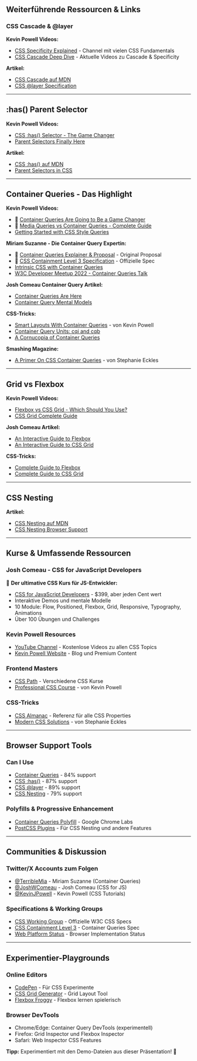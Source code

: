 ## Weiterführende Ressourcen & Links

### CSS Cascade & @layer

**Kevin Powell Videos:**
- [CSS Specificity Explained](https://www.youtube.com/c/KevinPowell) - Channel mit vielen CSS Fundamentals
- [CSS Cascade Deep Dive](https://www.kevinpowell.co/) - Aktuelle Videos zu Cascade & Specificity

**Artikel:**
- [CSS Cascade auf MDN](https://developer.mozilla.org/en-US/docs/Web/CSS/Cascade)
- [CSS @layer Specification](https://www.w3.org/TR/css-cascade-5/#layering)

---

## :has() Parent Selector

**Kevin Powell Videos:**
- [CSS :has() Selector - The Game Changer](https://www.youtube.com/c/KevinPowell)
- [Parent Selectors Finally Here](https://www.youtube.com/c/KevinPowell)

**Artikel:**
- [CSS :has() auf MDN](https://developer.mozilla.org/en-US/docs/Web/CSS/:has)
- [Parent Selectors in CSS](https://css-tricks.com/parent-selectors-in-css/)

---

## Container Queries - Das Highlight

**Kevin Powell Videos:**
- 🎯 [Container Queries Are Going to Be a Game Changer](https://www.classcentral.com/course/youtube-container-queries-are-going-to-be-a-game-changer-160424)
- 🎯 [Media Queries vs Container Queries - Complete Guide](https://www.classcentral.com/course/youtube-learn-how-to-use-media-queries-container-queries-278601)
- [Getting Started with CSS Style Queries](https://www.classcentral.com/course/youtube-getting-started-with-css-style-queries-460855)

**Miriam Suzanne - Die Container Query Expertin:**
- 🌟 [Container Queries Explainer & Proposal](https://www.miriamsuzanne.com/2021/05/02/container-queries/) - Original Proposal
- 🌟 [CSS Containment Level 3 Specification](https://www.miriamsuzanne.com/specs/contain-3/) - Offizielle Spec
- [Intrinsic CSS with Container Queries](https://www.miriamsuzanne.com/speaking/queries-units/)
- [W3C Developer Meetup 2022 - Container Queries Talk](https://www.w3.org/2022/09/meetup/speaker-miriam.html)

**Josh Comeau Container Query Artikel:**
- [Container Queries Are Here](https://www.joshwcomeau.com/css/container-queries-introduction/)
- [Container Query Mental Models](https://www.joshwcomeau.com/css/)

**CSS-Tricks:**
- [Smart Layouts With Container Queries](https://css-tricks.com/smart-layouts-with-container-queries/) - von Kevin Powell
- [Container Query Units: cqi and cqb](https://css-tricks.com/container-query-units-cqi-and-cqb/)
- [A Cornucopia of Container Queries](https://css-tricks.com/a-cornucopia-of-container-queries/)

**Smashing Magazine:**
- [A Primer On CSS Container Queries](https://www.smashingmagazine.com/2021/05/complete-guide-css-container-queries/) - von Stephanie Eckles

---

## Grid vs Flexbox

**Kevin Powell Videos:**
- [Flexbox vs CSS Grid - Which Should You Use?](https://www.youtube.com/c/KevinPowell)
- [CSS Grid Complete Guide](https://www.youtube.com/c/KevinPowell)

**Josh Comeau Artikel:**
- [An Interactive Guide to Flexbox](https://www.joshwcomeau.com/css/interactive-guide-to-flexbox/)
- [An Interactive Guide to CSS Grid](https://www.joshwcomeau.com/css/interactive-guide-to-grid/)

**CSS-Tricks:**
- [Complete Guide to Flexbox](https://css-tricks.com/snippets/css/a-guide-to-flexbox/)
- [Complete Guide to CSS Grid](https://css-tricks.com/snippets/css/complete-guide-grid/)

---

## CSS Nesting

**Artikel:**
- [CSS Nesting auf MDN](https://developer.mozilla.org/en-US/docs/Web/CSS/CSS_nesting)
- [CSS Nesting Browser Support](https://caniuse.com/css-nesting)

---

## Kurse & Umfassende Ressourcen

### Josh Comeau - CSS for JavaScript Developers
🎯 **Der ultimative CSS Kurs für JS-Entwickler:**
- [CSS for JavaScript Developers](https://css-for-js.dev/) - $399, aber jeden Cent wert
- Interaktive Demos und mentale Modelle
- 10 Module: Flow, Positioned, Flexbox, Grid, Responsive, Typography, Animations
- Über 100 Übungen und Challenges

### Kevin Powell Resources
- [YouTube Channel](https://www.youtube.com/c/KevinPowell) - Kostenlose Videos zu allen CSS Topics
- [Kevin Powell Website](https://www.kevinpowell.co/) - Blog und Premium Content

### Frontend Masters
- [CSS Path](https://frontendmasters.com/learning-paths/css/) - Verschiedene CSS Kurse
- [Professional CSS Course](https://frontendmasters.com/courses/pro-css/) - von Kevin Powell

### CSS-Tricks
- [CSS Almanac](https://css-tricks.com/almanac/) - Referenz für alle CSS Properties
- [Modern CSS Solutions](https://moderncss.dev/) - von Stephanie Eckles

---

## Browser Support Tools

### Can I Use
- [Container Queries](https://caniuse.com/css-container-queries) - 84% support
- [CSS :has()](https://caniuse.com/css-has) - 87% support  
- [CSS @layer](https://caniuse.com/css-cascade-layers) - 89% support
- [CSS Nesting](https://caniuse.com/css-nesting) - 79% support

### Polyfills & Progressive Enhancement
- [Container Queries Polyfill](https://github.com/GoogleChromeLabs/container-query-polyfill) - Google Chrome Labs
- [PostCSS Plugins](https://github.com/postcss/postcss) - Für CSS Nesting und andere Features

---

## Communities & Diskussion

### Twitter/X Accounts zum Folgen
- [@TerribleMia](https://twitter.com/TerribleMia) - Miriam Suzanne (Container Queries)
- [@JoshWComeau](https://twitter.com/JoshWComeau) - Josh Comeau (CSS for JS)
- [@KevinJPowell](https://twitter.com/KevinJPowell) - Kevin Powell (CSS Tutorials)

### Specifications & Working Groups
- [CSS Working Group](https://www.w3.org/Style/CSS/) - Offizielle W3C CSS Specs
- [CSS Containment Level 3](https://drafts.csswg.org/css-contain-3/) - Container Queries Spec
- [Web Platform Status](https://chromestatus.com/features) - Browser Implementation Status

---

## Experimentier-Playgrounds

### Online Editors
- [CodePen](https://codepen.io/) - Für CSS Experimente
- [CSS Grid Generator](https://cssgrid-generator.netlify.app/) - Grid Layout Tool
- [Flexbox Froggy](https://flexboxfroggy.com/) - Flexbox lernen spielerisch

### Browser DevTools
- Chrome/Edge: Container Query DevTools (experimentell)
- Firefox: Grid Inspector und Flexbox Inspector
- Safari: Web Inspector CSS Features

**Tipp:** Experimentiert mit den Demo-Dateien aus dieser Präsentation! 🚀